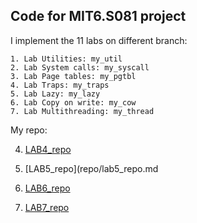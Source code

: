 ## Code for MIT6.S081 project

I implement the 11 labs on different branch:

	1. Lab Utilities: my_util
	2. Lab System calls: my_syscall
	3. Lab Page tables: my_pgtbl
	4. Lab Traps: my_traps
	5. Lab Lazy: my_lazy
	6. Lab Copy on write: my_cow
	7. Lab Multithreading: my_thread


My repo:

4. [LAB4_repo](repo/lab4_repo.md)

5. [LAB5_repo](repo/lab5_repo.md

6. [LAB6_repo](repo/lab6_repo.md)

7. [LAB7_repo](repo/lab7_repo.md)
